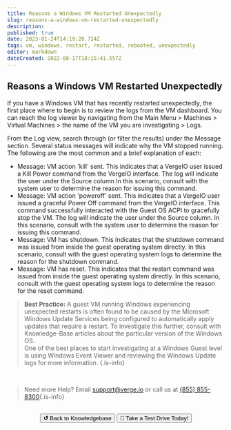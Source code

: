 ```yaml
---
title: Reasons a Windows VM Restarted Unexpectedly
slug: reasons-a-windows-vm-restarted-unexpectedly
description: 
published: true
date: 2023-01-24T14:19:20.724Z
tags: vm, windows, restart, restarted, rebooted, unexpectedly
editor: markdown
dateCreated: 2022-08-17T18:15:41.557Z
---
```


## Reasons a Windows VM Restarted Unexpectedly


If you have a Windows VM that has recently restarted unexpectedly, the first place where to begin is to review the logs from the VM dashboard.
You can reach the log viewer by navigating from the Main Menu > Machines > Virtual Machines > the name of the VM you are investigating > Logs.

From the Log view, search through (or filter the results) under the Message section. Several status messages will indicate why the VM stopped running.  The following are the most common and a brief explanation of each:
- Message: VM action 'kill' sent.
    This indicates that a VergeIO user issued a Kill Power command from the VergeIO interface. The log will indicate the user under the Source column
    In this scenario, consult with the system user to determine the reason for issuing this command.
- Message: VM action 'poweroff' sent.  This indicates that a VergeIO user issued a graceful Power Off command from the VergeIO interface.  This command successfully interacted with the Guest OS ACPI to gracefully stop the VM. The log will indicate the user under the Source column.
    In this scenario, consult with the system user to determine the reason for issuing this command.
- Message: VM has shutdown.  This indicates that the shutdown command was issued from inside the guest operating system directly.
    In this scenario, consult with the guest operating system logs to determine the reason for the shutdown command.
- Message: VM has reset.  This indicates that the restart command was issued from inside the guest operating system directly.
    In this scenario, consult with the guest operating system logs to determine the reason for the reset command.
> **Best Practice:** A guest VM running Windows experiencing unexpected restarts is often found to be caused by the Microsoft Windows Update Services being configured to automatically apply updates that require a restart.  To investigate this further, consult with Knowledge-Base articles about the particular version of the Windows OS.<BR>
> One of the best places to start investigating at a Windows Guest level is using Windows Event Viewer and reviewing the Windows Update logs for more information.
> {.is-info}

<br>

> Need more Help? Email <a href="mailto:support@verge.io?subject=Support Inquiry" target="_blank" rel="noopener noreferrer">support@verge.io</a> or call us at <a href="tel:+855-855-8300">(855) 855-8300</a>{.is-info}

<br>
<div style="text-align: center">
  <a href="https://wiki.verge.io/en/public/kb"><button class="button-grey"> <b>↺</b> Back to Knowledgebase</button></a>
<a href="https://www.verge.io/test-drive"><button class="button-orange">🚗 Take a Test Drive Today!</button></a>
</div>